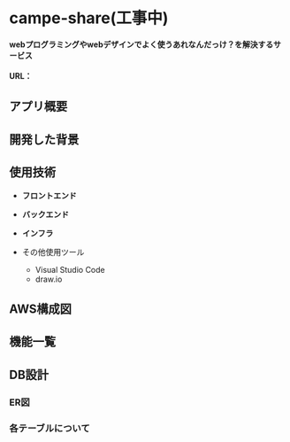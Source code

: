 # campe-share(工事中)

**webプログラミングやwebデザインでよく使うあれなんだっけ？を解決するサービス**
<br><br>
**URL：** 

## アプリ概要


## 開発した背景



## 使用技術

* __フロントエンド__
  

* __バックエンド__
  
* __インフラ__
  
* その他使用ツール
  * Visual Studio Code
  * draw.io

## AWS構成図



## 機能一覧


## DB設計

### ER図

### 各テーブルについて


